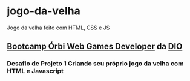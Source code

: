 # jogo-da-velha

Jogo da velha feito com HTML, CSS e JS

## [Bootcamp Órbi Web Games Developer](https://web.dio.me/track/orbi-web-game-developer) da [DIO](https://web.dio.me/)

### Desafio de Projeto 1 Criando seu próprio jogo da velha com HTML e Javascript
